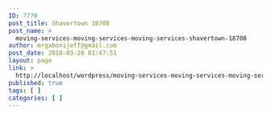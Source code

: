 ```yaml
---
ID: 7778
post_title: Shavertown 18708
post_name: >
  moving-services-moving-services-moving-services-shavertown-18708
author: mrgabonijeff@gmail.com
post_date: 2018-03-28 01:47:51
layout: page
link: >
  http://localhost/wordpress/moving-services-moving-services-moving-services-shavertown-18708/
published: true
tags: [ ]
categories: [ ]
---
```

